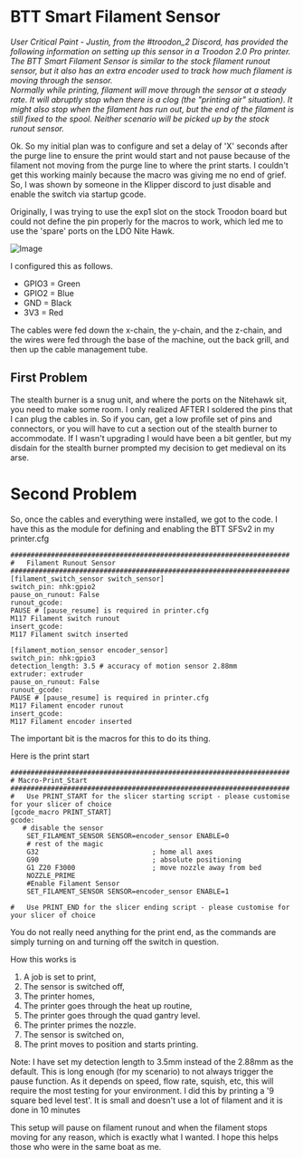 # BTT Smart Filament Sensor

*User Critical Paint - Justin, from the #troodon_2 Discord, has provided the following information on setting up this sensor in a Troodon 2.0 Pro printer.*
*The BTT Smart Filament Sensor is similar to the stock filament runout sensor, but it also has an extra encoder used to track how much filament is moving through the sensor.  
Normally while printing, filament will move through the sensor at a steady rate. It will abruptly stop when there is a clog (the "printing air" situation). 
It might also stop when the filament has run out, but the end of the filament is still fixed to the spool. Neither scenario will be picked up by the stock runout sensor.*

Ok. So my initial plan was to configure and set a delay of 'X' seconds after the purge line to ensure the print would start and not pause because of the filament not moving from the purge line to where the print starts.
I couldn't get this working mainly because the macro was giving me no end of grief. So, I was shown by someone in the Klipper discord to just disable and enable the switch via startup gcode.
 
Originally, I was trying to use the exp1 slot on the stock Troodon board but could not define the pin properly for the macros to work, which led me to use the 'spare' ports on the LDO Nite Hawk.
 
![Image](https://github.com/user-attachments/assets/49c57ca8-bb0f-4f85-9ae6-e55fed338a59)
 
I configured this as follows.
 
- GPIO3 = Green
- GPIO2 = Blue
- GND = Black
- 3V3 = Red
 
The cables were fed down the x-chain, the y-chain, and the z-chain, and the wires were fed through the base of the machine, out the back grill, and then up the cable management tube.
 
## First Problem
The stealth burner is a snug unit, and where the ports on the Nitehawk sit, you need to make some room.
I only realized AFTER I soldered the pins that I can plug the cables in. So if you can, get a low profile set of pins and connectors, or you will have to cut a section out of the stealth burner to accommodate.
If I wasn't upgrading I would have been a bit gentler, but my disdain for the stealth burner prompted my decision to get medieval on its arse. 

# Second Problem
So, once the cables and everything were installed, we got to the code. I have this as the module for defining and enabling the BTT SFSv2 in my printer.cfg

 ```
#####################################################################
#   Filament Runout Sensor
#####################################################################
[filament_switch_sensor switch_sensor]
switch_pin: nhk:gpio2
pause_on_runout: False
runout_gcode:
 PAUSE # [pause_resume] is required in printer.cfg
 M117 Filament switch runout
insert_gcode:
 M117 Filament switch inserted
 
[filament_motion_sensor encoder_sensor]
switch_pin: nhk:gpio3
detection_length: 3.5 # accuracy of motion sensor 2.88mm
extruder: extruder
pause_on_runout: False
runout_gcode:
 PAUSE # [pause_resume] is required in printer.cfg
 M117 Filament encoder runout
insert_gcode:
 M117 Filament encoder inserted
```
 
The important bit is the macros for this to do its thing.
 
Here is the print start 
```
#####################################################################
# Macro-Print_Start
#####################################################################
#   Use PRINT_START for the slicer starting script - please customise for your slicer of choice
[gcode_macro PRINT_START]
gcode:
   # disable the sensor
    SET_FILAMENT_SENSOR SENSOR=encoder_sensor ENABLE=0
    # rest of the magic
    G32                            ; home all axes
    G90                            ; absolute positioning
    G1 Z20 F3000                   ; move nozzle away from bed
    NOZZLE_PRIME
    #Enable Filament Sensor
    SET_FILAMENT_SENSOR SENSOR=encoder_sensor ENABLE=1
  
#   Use PRINT_END for the slicer ending script - please customise for your slicer of choice
``` 
 
You do not really need anything for the print end, as the commands are simply turning on and turning off the switch in question.
 
How this works is 
1.	A job is set to print,
2.	The sensor is switched off,
3.	The printer homes,
4.	The printer goes through the heat up routine,
5.	The printer goes through the quad gantry level.
6.	The printer primes the nozzle.
7.	The sensor is switched on,
8.	The print moves to position and starts printing.
 
Note: I have set my detection length to 3.5mm instead of the 2.88mm as the default.
This is long enough (for my scenario) to not always trigger the pause function.
As it depends on speed, flow rate, squish, etc, this will require the most testing for your environment. I did this by printing a '9 square bed level test'. It is small and doesn't use a lot of filament and it is done in 10 minutes 
 
This setup will pause on filament runout and when the filament stops moving for any reason, which is exactly what I wanted. I hope this helps those who were in the same boat as me.

